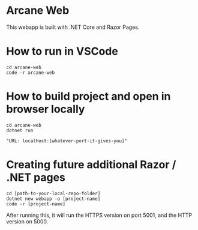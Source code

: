 # Arcane Web
This webapp is built with .NET Core and Razor Pages.

# How to run in VSCode
```
cd arcane-web
code -r arcane-web
```

# How to build project and open in browser locally
```
cd arcane-web
dotnet run

"URL: localhost:[whatever-port-it-gives-you]"
```

# Creating future additional Razor / .NET pages
```
cd [path-to-your-local-repo-folder]
dotnet new webapp -o [project-name]
code -r [project-name]
```

After running this, it will run the HTTPS version on port 5001, and the HTTP version on 5000.